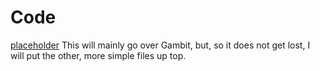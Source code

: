 # Code
[placeholder](https://github.com/Delus1onL/Images/blob/main/TVBootScreen.png)
This will mainly go over Gambit, but, so it does not get lost, I will put the other, more simple files up top.

